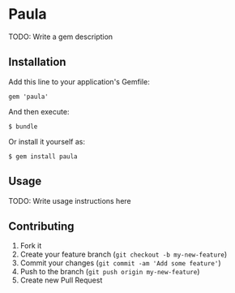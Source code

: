 # Paula

TODO: Write a gem description

## Installation

Add this line to your application's Gemfile:

    gem 'paula'

And then execute:

    $ bundle

Or install it yourself as:

    $ gem install paula

## Usage

TODO: Write usage instructions here

## Contributing

1. Fork it
2. Create your feature branch (`git checkout -b my-new-feature`)
3. Commit your changes (`git commit -am 'Add some feature'`)
4. Push to the branch (`git push origin my-new-feature`)
5. Create new Pull Request

